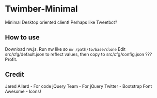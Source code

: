 # Twimber-Minimal

Minimal Desktop oriented client! Perhaps like Tweetbot?

## How to use

Download nw.js. Run nw like so `nw /path/to/base/clone`
Edit src/cfg/default.json to reflect values, then copy to src/cfg/config.json
???
Profit.

## Credit

Jared Allard - For code
jQuery Team  - For jQuery
Twitter      - Bootstrap
Font Awesome - Icons!